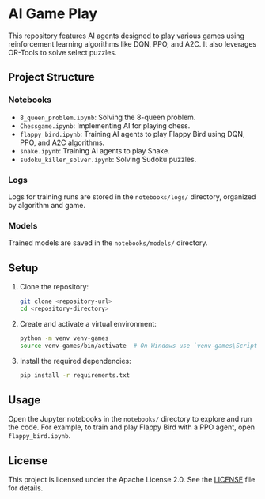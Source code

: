 # AI Game Play

This repository features AI agents designed to play various games using reinforcement learning algorithms like DQN, PPO, and A2C. It also leverages OR-Tools to solve select puzzles.

## Project Structure

### Notebooks

- `8_queen_problem.ipynb`: Solving the 8-queen problem.
- `Chessgame.ipynb`: Implementing AI for playing chess.
- `flappy_bird.ipynb`: Training AI agents to play Flappy Bird using DQN, PPO, and A2C algorithms.
- `snake.ipynb`: Training AI agents to play Snake.
- `sudoku_killer_solver.ipynb`: Solving Sudoku puzzles.

### Logs

Logs for training runs are stored in the `notebooks/logs/` directory, organized by algorithm and game.

### Models

Trained models are saved in the `notebooks/models/` directory.

## Setup

1. Clone the repository:
    ```sh
    git clone <repository-url>
    cd <repository-directory>
    ```

2. Create and activate a virtual environment:
    ```sh
    python -m venv venv-games
    source venv-games/bin/activate  # On Windows use `venv-games\Scripts\activate`
    ```

3. Install the required dependencies:
    ```sh
    pip install -r requirements.txt
    ```

## Usage

Open the Jupyter notebooks in the `notebooks/` directory to explore and run the code. For example, to train and play Flappy Bird with a PPO agent, open `flappy_bird.ipynb`.

## License

This project is licensed under the Apache License 2.0. See the [LICENSE](LICENSE) file for details.